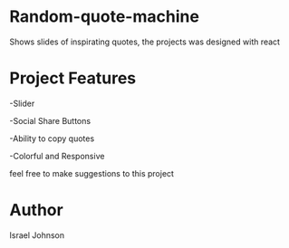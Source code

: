 # Random-quote-machine
Shows slides of inspirating quotes, the projects was designed with react 

# Project Features
-Slider

-Social Share Buttons

-Ability to copy quotes

-Colorful and Responsive

feel free to make suggestions to this project

# Author
Israel Johnson 
